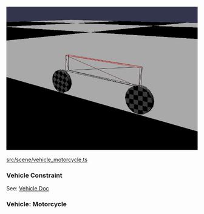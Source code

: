 ![Motorcycle Vehicle](./img/vehicle_motorcycle.jpg)

[src/scene/vehicle_motorcycle.ts](../src/scene/vehicle_motorcycle.ts)  

### Vehicle Constraint
See: [Vehicle Doc](./vehicle.md)

### Vehicle: Motorcycle 

